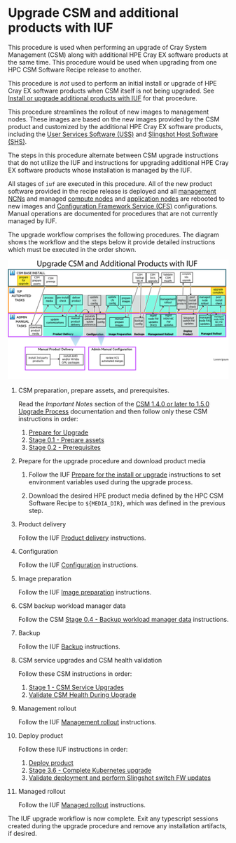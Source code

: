 # Upgrade CSM and additional products with IUF

This procedure is used when performing an upgrade of Cray System Management (CSM) along with
additional HPE Cray EX software products at the same time. This procedure would be used when
upgrading from one HPC CSM Software Recipe release to another.

This procedure is _not_ used to perform an initial install or upgrade of HPE Cray EX software products
when CSM itself is not being upgraded. See
[Install or upgrade additional products with IUF](install_or_upgrade_additional_products_with_iuf.md) for that procedure.

This procedure streamlines the rollout of new images to management nodes. These images are based
on the new images provided by the CSM product and customized by the additional HPE Cray EX software
products, including the [User Services Software (USS)](../../../glossary.md#user-services-software-uss)
and [Slingshot Host Software (SHS)](../../../glossary.md#slingshot-host-software-shs).

The steps in this procedure alternate between CSM upgrade instructions that do not utilize the IUF
and instructions for upgrading additional HPE Cray EX software products whose installation is
managed by the IUF.

All stages of `iuf` are executed in this procedure. All of the new product software provided in the
recipe release is deployed and all [management NCNs](../../../glossary.md#management-nodes) and managed
[compute nodes](../../../glossary.md#compute-node-cn) and [application nodes](../../../glossary.md#application-node-an) are
rebooted to new images and [Configuration Framework Service (CFS)](../../../glossary.md#configuration-framework-service-cfs)
configurations. Manual operations are documented for procedures that are not currently managed by IUF.

The upgrade workflow comprises the following procedures. The diagram shows the workflow and
the steps below it provide detailed instructions which must be executed in the order shown.

![Upgrade CSM and additional products with IUF](../../../img/operations/diagram_csm_stack_upgrade_15_101123.png)

1. CSM preparation, prepare assets, and prerequisites.

   Read the _Important Notes_ section of the
   [CSM 1.4.0 or later to 1.5.0 Upgrade Process](../../../upgrade/Upgrade_Management_Nodes_and_CSM_Services.md)
   documentation and then follow only these CSM instructions in order:

   1. [Prepare for Upgrade](../../../upgrade/prepare_for_upgrade.md)
   1. [Stage 0.1 - Prepare assets](../../../upgrade/Stage_0_Prerequisites.md#stage-01---prepare-assets)
   1. [Stage 0.2 - Prerequisites](../../../upgrade/Stage_0_Prerequisites.md#stage-02---prerequisites)

1. Prepare for the upgrade procedure and download product media

   1. Follow the IUF [Prepare for the install or upgrade](preparation.md) instructions to set
      environment variables used during the upgrade process.

   1. Download the desired HPE product media defined by the HPC CSM Software Recipe to `${MEDIA_DIR}`, which was defined in the previous step.

1. Product delivery

   Follow the IUF [Product delivery](product_delivery.md) instructions.

1. Configuration

   Follow the IUF [Configuration](configuration.md) instructions.

1. Image preparation

   Follow the IUF [Image preparation](image_preparation.md) instructions.

1. CSM backup workload manager data

   Follow the CSM
   [Stage 0.4 - Backup workload manager data](../../../upgrade/Stage_0_Prerequisites.md#stage-04---backup-workload-manager-data)
   instructions.

1. Backup

   Follow the IUF [Backup](backup.md) instructions.

1. CSM service upgrades and CSM health validation

   Follow these CSM instructions in order:

   1. [Stage 1 - CSM Service Upgrades](../../../upgrade/Stage_1.md)
   1. [Validate CSM Health During Upgrade](../../../upgrade/Validate_CSM_Health_During_Upgrade.md)

1. Management rollout

   Follow the IUF [Management rollout](management_rollout.md) instructions.

1. Deploy product

   Follow these IUF instructions in order:

   1. [Deploy product](deploy_product.md)
   1. [Stage 3.6 - Complete Kubernetes upgrade](../../../upgrade/Stage_3.md#stage-36---complete-kubernetes-upgrade)
   1. [Validate deployment and perform Slingshot switch FW updates](validate_deployment.md)

1. Managed rollout

   Follow the IUF [Managed rollout](managed_rollout.md) instructions.

The IUF upgrade workflow is now complete. Exit any typescript sessions created during the upgrade
procedure and remove any installation artifacts, if desired.

